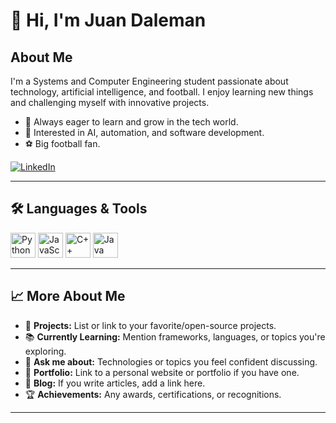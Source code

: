 # 👋 Hi, I'm Juan Daleman

## About Me

I'm a Systems and Computer Engineering student passionate about technology, artificial intelligence, and football. I enjoy learning new things and challenging myself with innovative projects.

- 🌱 Always eager to learn and grow in the tech world.
- 🤖 Interested in AI, automation, and software development.
- ⚽ Big football fan.

[![LinkedIn](https://img.shields.io/badge/LinkedIn-blue?style=flat&logo=linkedin)](https://www.linkedin.com/in/JuanDaleman/)

---

## 🛠️ Languages & Tools

<p>
  <img src="https://cdn.jsdelivr.net/gh/devicons/devicon/icons/python/python-original.svg" alt="Python" width="40" height="40"/>
  <img src="https://cdn.jsdelivr.net/gh/devicons/devicon/icons/javascript/javascript-original.svg" alt="JavaScript" width="40" height="40"/>
  <img src="https://cdn.jsdelivr.net/gh/devicons/devicon/icons/cplusplus/cplusplus-original.svg" alt="C++" width="40" height="40"/>
  <img src="https://cdn.jsdelivr.net/gh/devicons/devicon/icons/java/java-original.svg" alt="Java" width="40" height="40"/>
</p>

---

## 📈 More About Me

<!-- Here you can add more information. Some ideas: -->
- 🌟 **Projects:** List or link to your favorite/open-source projects.
- 📚 **Currently Learning:** Mention frameworks, languages, or topics you're exploring.
- 💬 **Ask me about:** Technologies or topics you feel confident discussing.
- 🔗 **Portfolio:** Link to a personal website or portfolio if you have one.
- 📝 **Blog:** If you write articles, add a link here.
- 🏆 **Achievements:** Any awards, certifications, or recognitions.

---
